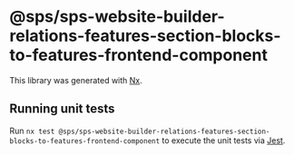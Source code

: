 # @sps/sps-website-builder-relations-features-section-blocks-to-features-frontend-component

This library was generated with [Nx](https://nx.dev).

## Running unit tests

Run `nx test @sps/sps-website-builder-relations-features-section-blocks-to-features-frontend-component` to execute the unit tests via [Jest](https://jestjs.io).
